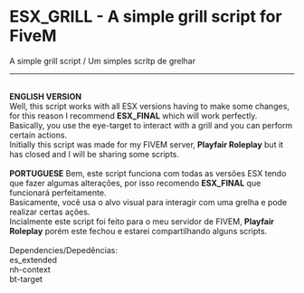 # ESX_GRILL - A simple grill script for FiveM
A simple grill script / Um simples scritp de grelhar
<br>
<hr>
<br>
<b>ENGLISH VERSION</b><br>
Well, this script works with all ESX versions having to make some changes, for this reason I recommend <b>ESX_FINAL</b> which will work perfectly.<br>
Basically, you use the eye-target to interact with a grill and you can perform certain actions.
<br>Initially this script was made for my FIVEM server, <b>Playfair Roleplay</b> but it has closed and I will be sharing some scripts.
<br>
<br>
<b>PORTUGUESE</b>
Bem, este script funciona com todas as versões ESX tendo que fazer algumas alterações, por isso recomendo <b>ESX_FINAL</b> que funcionará perfeitamente. 
<br>Basicamente, você usa o alvo visual para interagir com uma grelha e pode realizar certas ações.<br>
Incialmente este script foi feito para o meu servidor de FIVEM, <b>Playfair Roleplay</b> porém este fechou e estarei compartilhando alguns scripts.
<br><br>
Dependencies/Depedências:<br>
es_extended<br>
nh-context<br>
bt-target
